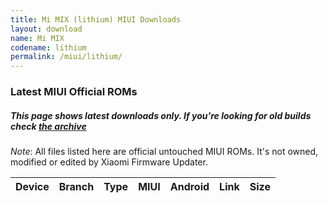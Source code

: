 ```yaml
---
title: Mi MIX (lithium) MIUI Downloads
layout: download
name: Mi MIX
codename: lithium
permalink: /miui/lithium/
---
```

### Latest MIUI Official ROMs
##### This page shows latest downloads only. If you're looking for old builds check [the archive](/archive/miui/lithium/)
*Note*: All files listed here are official untouched MIUI ROMs. It's not owned, modified or edited by Xiaomi Firmware Updater.


<div class="table-responsive-md" id="table-wrapper">
<table id="firmware" class="compact table table-striped table-hover table-sm">
    <thead class="thead-dark">
        <tr>
            <th>Device</th>
            <th>Branch</th>
            <th>Type</th>
            <th>MIUI</th>
            <th>Android</th>
            <th>Link</th>
            <th>Size</th>
        </tr>
    </thead>
    <script>loadMiuiDownloads('lithium')</script>
</table>
</div>


